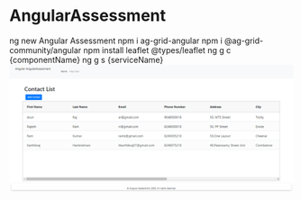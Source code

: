 # AngularAssessment
ng new Angular Assessment
npm i ag-grid-angular
npm i @ag-grid-community/angular
npm install leaflet @types/leaflet
ng g c {componentName}
ng g s {serviceName}
![Alt text](https://raw.githubusercontent.com/hkarthikraj01/AngularAssessment/main/UI%20Screen%20Shots/ContactSummary.PNG)

